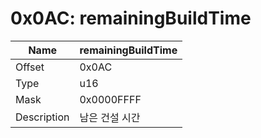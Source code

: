 # 0x0AC: remainingBuildTime

| Name | remainingBuildTime |
| ----| ------------ |
| Offset | 0x0AC |
| Type | u16 |
| Mask | 0x0000FFFF |
| Description | 남은 건설 시간 |<br>

